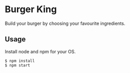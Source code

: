 # Burger King
Build your burger by choosing your favourite ingredients.
## Usage
Install node and npm for your OS.

    $ npm install
    $ npm start
